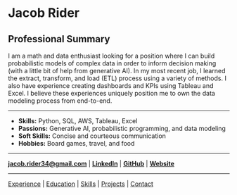 # Jacob Rider

## Professional Summary
I am a math and data enthusiast looking for a position where I can build probabilistic models of complex data in order to inform decision making (with a little bit of help from generative AI).
In my most recent job, I learned the extract, transform, and load (ETL) process using a variety of methods. I also have experience creating dashboards and KPIs using Tableau and Excel. I believe these experiences uniquely position me to own the data modeling process from end-to-end. 

---

- **Skills:** Python, SQL, AWS, Tableau, Excel
- **Passions:** Generative AI, probabilistic programming, and data modeling
- **Soft Skills:** Concise and courteous communication
- **Hobbies:** Board games, travel, and food

---


**jacob.rider34@gmail.com** | [**LinkedIn**](https://www.linkedin.com/in/jacobrider/) | [**GitHub**](https://github.com/Grow-Myelin) | [**Website**](https://Grow-Myelin.github.io)

---
[Experience](experience.md) | [Education](education.md) | [Skills](skills.md) | [Projects](projects.md) | [Contact](contact.md)
